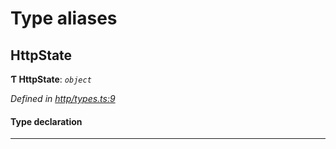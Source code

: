 

# Type aliases

<a id="httpstate"></a>

##  HttpState

**Ƭ HttpState**: *`object`*

*Defined in [http/types.ts:9](https://github.com/polkadot-js/api/blob/a9ad4af/packages/rpc-provider/src/http/types.ts#L9)*

#### Type declaration

___

